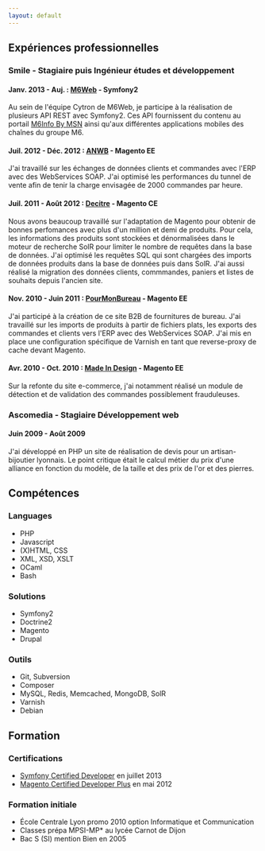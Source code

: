 ```yaml
---
layout: default
---
```


## Expériences professionnelles

### Smile - Stagiaire puis Ingénieur études et développement

#### Janv. 2013 - Auj. : [M6Web](http://tech.m6web.fr) - Symfony2
Au sein de l'équipe Cytron de M6Web, je participe à la réalisation de plusieurs API REST avec Symfony2.
Ces API fournissent du contenu au portail [M6Info By MSN](http://news.fr.msn.com/m6-actualite/) ainsi qu'aux différentes applications mobiles des chaînes du groupe M6.

#### Juil. 2012 - Déc. 2012 : [ANWB](http://webwinkel.anwb.nl/webwinkel) - Magento EE
J'ai travaillé sur les échanges de données clients et commandes avec l'ERP avec des WebServices SOAP.
J'ai optimisé les performances du tunnel de vente afin de tenir la charge envisagée de 2000 commandes par heure.

#### Juil. 2011 - Août 2012 : [Decitre](http://www.decitre.fr) - Magento CE
Nous avons beaucoup travaillé sur l'adaptation de Magento pour obtenir de bonnes perfomances avec plus d'un million et demi de produits.
Pour cela, les informations des produits sont stockées et dénormalisées dans le moteur de recherche SolR pour limiter le nombre de requêtes dans la base de données.
J'ai optimisé les requêtes SQL qui sont chargées des imports de données produits dans la base de données puis dans SolR.
J'ai aussi réalisé la migration des données clients, commmandes, paniers et listes de souhaits depuis l'ancien site.

#### Nov. 2010 - Juin 2011 : [PourMonBureau](http://www.pourmonbureau.com) - Magento EE
J'ai participé à la création de ce site B2B de fournitures de bureau.
J'ai travaillé sur les imports de produits à partir de fichiers plats, les exports des commandes et clients vers l'ERP avec des WebServices SOAP.
J'ai mis en place une configuration spécifique de Varnish en tant que reverse-proxy de cache devant Magento.

#### Avr. 2010 - Oct. 2010 : [Made In Design](http://www.madeindesign.com) - Magento EE
Sur la refonte du site e-commerce, j'ai notamment réalisé un module de détection et de validation des commandes possiblement frauduleuses.

### Ascomedia - Stagiaire Développement web
#### Juin 2009 - Août 2009
J'ai développé en PHP un site de réalisation de devis pour un artisan-bijoutier lyonnais.
Le point critique était le calcul métier du prix d'une alliance en fonction du modèle, de la taille et des prix de l'or et des pierres.

## Compétences

### Languages
* PHP
* Javascript
* (X)HTML, CSS
* XML, XSD, XSLT
* OCaml
* Bash

### Solutions
* Symfony2
* Doctrine2
* Magento
* Drupal

### Outils
* Git, Subversion
* Composer
* MySQL, Redis, Memcached, MongoDB, SolR
* Varnish
* Debian

## Formation

### Certifications

* [Symfony Certified Developer](https://connect.sensiolabs.com/profile/adriensamson) en juillet 2013
* [Magento Certified Developer Plus](http://www.magentocommerce.com/certification/directory/dev/242613/) en mai 2012

### Formation initiale

* École Centrale Lyon promo 2010 option Informatique et Communication
* Classes prépa MPSI-MP* au lycée Carnot de Dijon
* Bac S (SI) mention Bien en 2005
